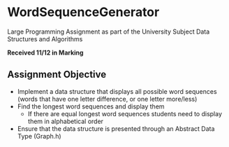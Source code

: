 # WordSequenceGenerator

Large Programming Assignment as part of the University Subject Data Structures and Algorithms

**Received 11/12 in Marking**

## Assignment Objective

- Implement a data structure that displays all possible word sequences (words that have one letter difference, or one letter more/less)
- Find the longest word sequences and display them
  - If there are equal longest word sequences students need to display them in alphabetical order
- Ensure that the data structure is presented through an Abstract Data Type (Graph.h)



